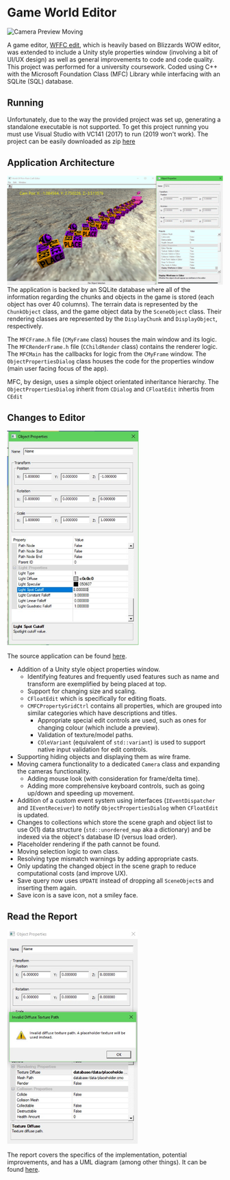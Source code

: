 # Game World Editor
![Camera Preview Moving](https://raw.githubusercontent.com/giodestone/Game-Editor/main/Images/GIF1.gif)

A game editor, [WFFC edit](https://github.com/savantguarde/WFFC-Edit), which is heavily based on Blizzards WOW editor, was extended to include a Unity style properties window (involving a bit of UI/UX design) as well as general improvements to code and code quality. This project was performed for a university coursework. Coded using C++ with the Microsoft Foundation Class (MFC) Library while interfacing with an SQLite (SQL) database.

## Running
Unfortunately, due to the way the provided project was set up, generating a standalone executable is not supported. To get this project running you must use Visual Studio with VC141 (2017) to run (2019 won't work). The project can be easily downloaded as zip [here](https://github.com/giodestone/Game-Editor/archive/refs/heads/main.zip)

## Application Architecture
![A scene object's properties are being updated.](https://raw.githubusercontent.com/giodestone/Game-Editor/main/Images/GIF2.gif)
The application is backed by an SQLite database where all of the information regarding the chunks and objects in the game is stored (each object has over 40 columns). The terrain data is represented by the `ChunkObject` class, and the game object data by the `SceneObject` class. Their rendering classes are represented by the `DisplayChunk` and `DisplayObject`, respectively.

The `MFCFrame.h` file (`CMyFrame` class) houses the main window and its logic. The `MFCRenderFrame.h` file (`CChildRender` class) contains the renderer logic. The `MFCMain` has the callbacks for logic from the `CMyFrame` window. The `ObjectPropertiesDialog` class houses the code for the properties window (main user facing focus of the app).

MFC, by design, uses a simple object orientated inheritance hierarchy. The `ObjectPropertiesDialog` inherit from `CDialog` and `CFloatEdit` inhertis from `CEdit`

## Changes to Editor
<img src="https://raw.githubusercontent.com/giodestone/Game-Editor/main/Images/Image4.jpg" height="500">

The source application can be found [here](https://github.com/savantguarde/WFFC-Edit).

* Addition of a Unity style object properties window.
    * Identifying features and frequently used features such as name and transform are exemplified by being placed at top.
    * Support for changing size and scaling.
    * `CFloatEdit` which is specifically for editing floats.
    * `CMFCPropertyGridCtrl` contains all properties, which are grouped into similar categories which have descriptions and titles.
        * Appropriate special edit controls are used, such as ones for changing colour (which include a preview).
        * Validation of texture/model paths.
        * `COleVariant` (equivalent of `std::variant`) is used to support native input validation for edit controls.
* Supporting hiding objects and displaying them as wire frame.
* Moving camera functionality to a dedicated `Camera` class and expanding the cameras functionality.
    * Adding mouse look (with consideration for frame/delta time).
    * Adding more comprehensive keyboard controls, such as going up/down and speeding up movement.
* Addition of a custom event system using interfaces (`IEventDispatcher` and `IEventReceiver`) to notify `ObjectPropertiesDialog` when `CFloatEdit` is updated.
* Changes to collections which store the scene graph and object list to use O(1) data structure (`std::unordered_map` aka a dictionary) and be indexed via the object's database ID (versus load order).
* Placeholder rendering if the path cannot be found.
* Moving selection logic to own class.
* Resolving type mismatch warnings by adding appropriate casts.
* Only updating the changed object in the scene graph to reduce computational costs (and improve UX).
* Save query now uses `UPDATE` instead of dropping all `SceneObject`s and inserting them again.
* Save icon is a save icon, not a smiley face.

## Read the Report
<img src="https://raw.githubusercontent.com/giodestone/Game-Editor/main/Images/Image3.jpg" height="500">

The report covers the specifics of the implementation, potential improvements, and has a UML diagram (among other things). It can be found [here](https://github.com/giodestone/Game-Editor/raw/main/Report.pdf).